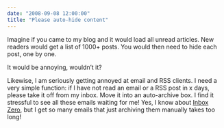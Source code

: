 ```yaml
---
date: "2008-09-08 12:00:00"
title: "Please auto-hide content"
---
```




Imagine if you came to my blog and it would load all unread articles. New readers would get a list of 1000+ posts. You would then need to hide each post, one by one.

It would be annoying, wouldn&rsquo;t it?

Likewise, I am seriously getting annoyed at email and RSS clients. I need a very simple function: if I have not read an email or a RSS post in x days, please take it off from my inbox. Move it into an auto-archive box.
I find it stressful to see all these emails waiting for me! Yes, I know about [Inbox Zero](http://www.43folders.com/2007/07/25/merlins-inbox-zero-talk), but I get so many emails that just archiving them manually takes too long!

